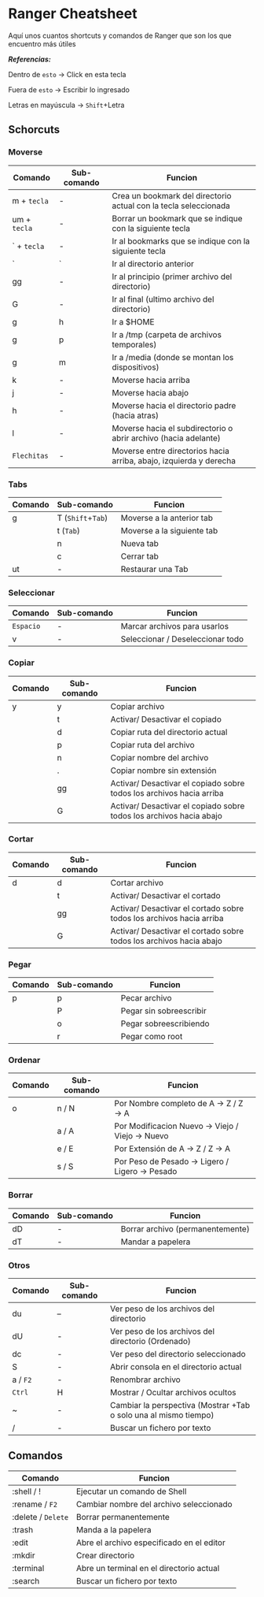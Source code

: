 # Ranger Cheatsheet

Aquí unos cuantos shortcuts y comandos de Ranger que son los que encuentro más útiles

**_Referencias:_**

Dentro de `esto` -> Click en esta tecla

Fuera de `esto` -> Escribir lo ingresado

Letras en mayúscula -> `Shift`+Letra

## Schorcuts

### Moverse

| **Comando**  | **Sub-comando** | **Funcion**                                                        |
| ------------ | --------------- | ------------------------------------------------------------------ |
| m + `tecla`  | -               | Crea un bookmark del directorio actual con la tecla seleccionada   |
| um + `tecla` | -               | Borrar un bookmark que se indique con la siguiente tecla           |
| \` + `tecla` | -               | Ir al bookmarks que se indique con la siguiente tecla              |
| \`           | \`              | Ir al directorio anterior                                          |
| gg           | -               | Ir al principio (primer archivo del directorio)                    |
| G            | -               | Ir al final (ultimo archivo del directorio)                        |
| g            | h               | Ir a $HOME                                                         |
| g            | p               | Ir a /tmp (carpeta de archivos temporales)                         |
| g            | m               | Ir a /media (donde se montan los dispositivos)                     |
| k            | -               | Moverse hacia arriba                                               |
| j            | -               | Moverse hacia abajo                                                |
| h            | -               | Moverse hacia el directorio padre (hacia atras)                    |
| l            | -               | Moverse hacia el subdirectorio o abrir archivo (hacia adelante)    |
| `Flechitas`  | -               | Moverse entre directorios hacia arriba, abajo, izquierda y derecha |

### Tabs

| **Comando** | **Sub-comando**   | **Funcion**                |
| ----------- | ----------------- | -------------------------- |
| g           | T (`Shift`+`Tab`) | Moverse a la anterior tab  |
|             | t (`Tab`)         | Moverse a la siguiente tab |
|             | n                 | Nueva tab                  |
|             | c                 | Cerrar tab                 |
| ut          | -                 | Restaurar una Tab          |

### Seleccionar

| **Comando** | **Sub-comando** | **Funcion**                      |
| ----------- | --------------- | -------------------------------- |
| `Espacio`   | -               | Marcar archivos para usarlos     |
| v           | -               | Seleccionar / Deseleccionar todo |

### Copiar

| **Comando** | **Sub-comando** | **Funcion**                                                          |
| ----------- | --------------- | -------------------------------------------------------------------- |
| y           | y               | Copiar archivo                                                       |
|             | t               | Activar/ Desactivar el copiado                                       |
|             | d               | Copiar ruta del directorio actual                                    |
|             | p               | Copiar ruta del archivo                                              |
|             | n               | Copiar nombre del archivo                                            |
|             | .               | Copiar nombre sin extensión                                          |
|             | gg              | Activar/ Desactivar el copiado sobre todos los archivos hacia arriba |
|             | G               | Activar/ Desactivar el copiado sobre todos los archivos hacia abajo  |

### Cortar

| **Comando** | **Sub-comando** | **Funcion**                                                          |
| ----------- | --------------- | -------------------------------------------------------------------- |
| d           | d               | Cortar archivo                                                       |
|             | t               | Activar/ Desactivar el cortado                                       |
|             | gg              | Activar/ Desactivar el cortado sobre todos los archivos hacia arriba |
|             | G               | Activar/ Desactivar el cortado sobre todos los archivos hacia abajo  |

### Pegar

| **Comando** | **Sub-comando** | **Funcion**             |
| ----------- | --------------- | ----------------------- |
| p           | p               | Pecar archivo           |
|             | P               | Pegar sin sobreescribir |
|             | o               | Pegar sobreescribiendo  |
|             | r               | Pegar como root         |

### Ordenar

| **Comando** | **Sub-comando** | **Funcion**                                    |
| ----------- | --------------- | ---------------------------------------------- |
| o           | n / N           | Por Nombre completo de A → Z / Z → A           |
|             | a / A           | Por Modificacion Nuevo → Viejo / Viejo → Nuevo |
|             | e / E           | Por Extensión de A → Z / Z → A                 |
|             | s / S           | Por Peso de Pesado → Ligero / Ligero → Pesado  |

### Borrar

| **Comando** | **Sub-comando** | **Funcion**                      |
| ----------- | --------------- | -------------------------------- |
| dD          | -               | Borrar archivo (permanentemente) |
| dT          | -               | Mandar a papelera                |

### Otros

| **Comando** | **Sub-comando** | **Funcion**                                                      |
| ----------- | --------------- | ---------------------------------------------------------------- |
| du          | –               | Ver peso de los archivos del directorio                          |
| dU          | -               | Ver peso de los archivos del directorio (Ordenado)               |
| dc          | -               | Ver peso del directorio seleccionado                             |
| S           | -               | Abrir consola en el directorio actual                            |
| a / `F2`    | -               | Renombrar archivo                                                |
| `Ctrl`      | H               | Mostrar / Ocultar archivos ocultos                               |
| ~           | -               | Cambiar la perspectiva (Mostrar +Tab o solo una al mismo tiempo) |
| /           | -               | Buscar un fichero por texto                                      |

## Comandos

| **Comando**        | **Funcion**                               |
| ------------------ | ----------------------------------------- |
| :shell / !         | Ejecutar un comando de Shell              |
| :rename / `F2`     | Cambiar nombre del archivo seleccionado   |
| :delete / `Delete` | Borrar permanentemente                    |
| :trash             | Manda a la papelera                       |
| :edit              | Abre el archivo especificado en el editor |
| :mkdir             | Crear directorio                          |
| :terminal          | Abre un terminal en el directorio actual  |
| :search            | Buscar un fichero por texto               |
